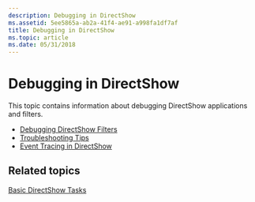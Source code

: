 ```yaml
---
description: Debugging in DirectShow
ms.assetid: 5ee5865a-ab2a-41f4-ae91-a998fa1df7af
title: Debugging in DirectShow
ms.topic: article
ms.date: 05/31/2018
---
```


# Debugging in DirectShow

This topic contains information about debugging DirectShow applications and filters.

-   [Debugging DirectShow Filters](debugging-directshow-filters.md)
-   [Troubleshooting Tips](troubleshooting-tips.md)
-   [Event Tracing in DirectShow](event-tracing-in-directshow.md)

## Related topics

<dl> <dt>

[Basic DirectShow Tasks](basic-directshow-tasks.md)
</dt> </dl>

 

 



